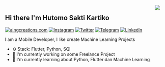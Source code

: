 <img align="right" src="https://github-readme-stats.vercel.app/api?username=hutomosaktikartiko&show_icons=true"> 

## Hi there I'm Hutomo Sakti Kartiko

[![aingcreations.com](https://img.shields.io/static/v1?label=Website&message=%20&logo=Ruby&style=flat-square&logoColor=white)](https://AingCreation.github.io)
[![Instagram](https://img.shields.io/static/v1?label=Instagram&message=%20&logo=Instagram&style=flat-square&logoColor=red)](https://www.instagram.com/muhammad_iwan542/)
[![Twitter](https://img.shields.io/static/v1?label=Twitter&message=%20&logo=Twitter&style=flat-square&logoColor=blue)](https://twitter.com/ione542)
[![Telegram](https://img.shields.io/static/v1?label=Telegram&message=%20&logo=Telegram&style=flat-square&logoColor=blue)](https://t.me/iwan542)
[![LinkedIn](https://img.shields.io/static/v1?label=LinkedIn&message=%20&logo=LinkedIn&style=flat-square&logoColor=blue)](https://www.linkedin.com/in/iwan542/)

I am a Mobile Developer, I like create Machine Learning Projects

- ⚙️ Stack: Flutter, Python, SQl
- 🏢 I'm currently working on some Freelance Project
- 🌱 I'm currently learning about Python, Flutter dan Machine Learning
